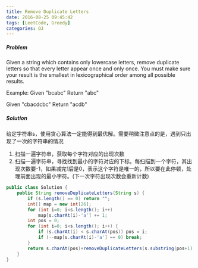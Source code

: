 ```yaml
---
title: Remove Duplicate Letters
date: 2016-08-25 09:45:42
tags: [LeetCode, Greedy]
categories: OJ
---
```


##### Problem
Given a string which contains only lowercase letters, remove duplicate letters so that every letter appear once and only once. You must make sure your result is the smallest in lexicographical order among all possible results.

Example:
Given "bcabc"
Return "abc"

Given "cbacdcbc"
Return "acdb"

##### Solution
给定字符串s，使用贪心算法一定能得到最优解。需要稍微注意点的是，遇到只出现了一次的字符串的情况
1. 扫描一遍字符串，获取每个字符对应的出现次数
2. 扫描一遍字符串，寻找找到最小的字符对应的下标。每扫描到一个字符，其出现次数要-1，如果减完1后是0，表示这个字符是唯一的，所以要在此停顿，处理前面出现的最小字符。(下一次字符出现次数会重新计数)

```java
public class Solution {
    public String removeDuplicateLetters(String s) {
        if (s.length() == 0) return "";
        int[] map = new int[26];
        for (int i=0; i<s.length(); i++)
            map[s.charAt(i)-'a'] += 1;
        int pos = 0;
        for (int i=0; i<s.length(); i++) {
            if (s.charAt(i) < s.charAt(pos)) pos = i;
            if (--map[s.charAt(i)-'a'] == 0) break;
        }
        return s.charAt(pos)+removeDuplicateLetters(s.substring(pos+1).replaceAll(""+s.charAt(pos), ""));
    }
}
```